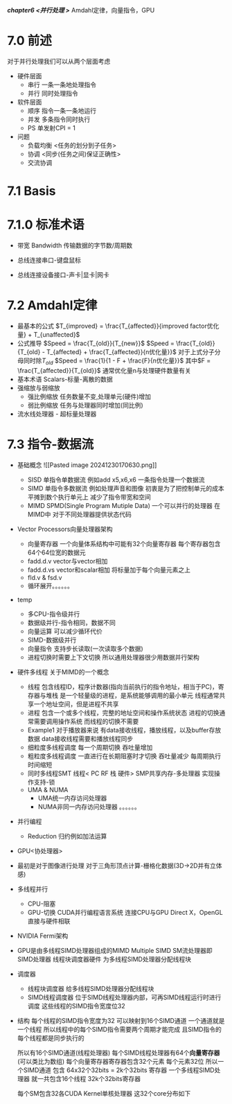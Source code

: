  ***chapter6 <并行处理 >***
Amdahl定律，向量指令，GPU
# 7.0 前述
对于并行处理我们可以从两个层面考虑
- 硬件层面
	- 串行
		一条一条地处理指令
	- 并行
		同时处理指令
- 软件层面
	- 顺序
		指令一条一条地运行
	- 并发
		多条指令同时执行
	- PS
		单发射CPI = 1
- 问题
	- 负载均衡 <任务的划分到子任务>
	- 协调 <同步(任务之间)保证正确性>
	- 交流协调
# 7.1 Basis
# 7.1.0 标准术语
- 带宽 Bandwidth
	传输数据的字节数/周期数

- 总线连接串口-键盘鼠标
- 总线连接设备接口-声卡|显卡|网卡

# 7.2 Amdahl定律
- 最基本的公式
	$T_{improved} =  \frac{T_{affected}}{improved factor优化量} + T_{unaffected}$
- 公式推导
	$Speed = \frac{T_{old}}{T_{new}}$
	$Speed = \frac{T_{old}}{T_{old} - T_{affected} + \frac{T_{affected}}{n优化量}}$
	对于上式分子分母同时除$T_{old}$
	$Speed = \frac{1}{1 - F + \frac{F}{n优化量}}$
	其中$F = \frac{T_{affected}}{T_{old}}$
	通常优化量n与处理硬件数量有关
- 基本术语
	Scalars-标量-离散的数据
- 强缩放与弱缩放
	- 强比例缩放
		任务数量不变,处理单元(硬件)增加
	- 弱比例缩放
		任务与处理器同时增加(同比例)
- 流水线处理器 - 超标量处理器
# 7.3 指令-数据流
- 基础概念
	![[Pasted image 20241230170630.png]]
	- SISD
		单指令单数据流 例如add x5,x6,x6 一条指令处理一个数据流
	- SIMD
		单指令多数据流 例如处理声音和图像
		初衷是为了把控制单元的成本平摊到数个执行单元上
		减少了指令带宽和空间
	- MIMD
		SPMD(Single Program Mutiple Data)
		一个可以并行的处理器 在MIMD中
		对于不同处理器提供状态代码

- Vector Processors向量处理器架构
	- 向量寄存器
		一个向量体系结构中可能有32个向量寄存器
		每个寄存器包含64个64位宽的数据元
	- fadd.d.v
		vector与vector相加
	- fadd.d.vs
		vector和scalar相加
		将标量加于每个向量元素之上
	- fld.v & fsd.v
	- 循环展开。。。。。。
- temp
	- 多CPU-指令级并行
	- 数据级并行-指令相同，数据不同
	- 向量运算 可以减少循环代价
	- SIMD-数据级并行
	- 向量指令 支持步长读取(一次读取多个数据)
	- 进程切换时需要上下文切换 所以通用处理器很少用数据并行架构


- 硬件多线程 关于MIMD的一个概念
	- 线程
		包含线程ID，程序计数器(指向当前执行的指令地址，相当于PC)，寄存器与堆栈
		是一个轻量级的进程，是系统能够调用的最小单元
		线程通常共享一个地址空间，但是进程不共享
	- 进程
		包含一个或多个线程，完整的地址空间和操作系统状态
		进程的切换通常需要调用操作系统
		而线程的切换不需要
	- Example1
		对于播放器来说
		有data接收线程，播放线程，以及buffer存放数据
		data接收线程需要和播放线程同步
	- 细粒度多线程调度
		每一个周期切换 吞吐量增加
	- 粗粒度多线程调度
		一直进行在长期阻塞时才切换 吞吐量减少 每周期执行时间缩短
	- 同时多线程SMT
		线程< PC RF 栈 硬件>
		SMP共享内存-多处理器
		实现操作支持-锁
	- UMA & NUMA
		- UMA统一内存访问处理器
		- NUMA非同一内存访问处理器
		。。。。。。

- 并行编程
	- Reduction 归约例如加法运算


- GPU<协处理器>
- 最初是对于图像进行处理
	对于三角形顶点计算-栅格化数据(3D->2D并有立体感)
- 多线程并行
	- CPU-阻塞
	- GPU-切换
	CUDA并行编程语言系统 连接CPU与GPU
	Direct X，OpenGL直接与硬件相联


- NVIDIA Fermi架构
- GPU是由多线程SIMD处理器组成的MIMD
	Multiple SIMD SM流处理器即SIMD处理器
	线程块调度器硬件 为多线程SIMD处理器分配线程块
- 调度器
	- 线程块调度器
		给多线程SIMD处理器分配线程块
	- SIMD线程调度器
		位于SIMD线程处理器内部，可再SIMD线程运行时进行调度
	这些线程的SIMD指令宽度位32 
- 结构
	每个线程的SIMD指令宽度为32
	可以映射到16个SIMD通道 一个通道就是一个线程
	所以线程中的每个SIMD指令需要两个周期才能完成 
	且SIMD指令的每个线程都是同步执行的
	
	所以有16个SIMD通道(线程处理器)
	每个SIMD线程处理器有64个**向量寄存器**(可以类比为数组)
	每个向量寄存器寄存器包含32个元素 每个元素32位
	所以一个SIMD通道 包含 64x32个32bits = 2k个32bits 寄存器
	一个多线程SIMD处理器 就一共包含16个线程 32k个32bits寄存器
	
	每个SM包含32各CUDA Kernel单核处理器
	这32个core分布如下
	
	
